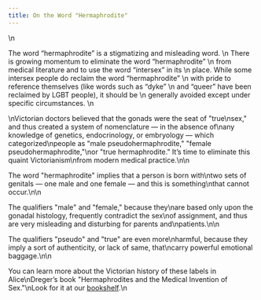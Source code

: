 ```yaml
---
title: On the Word "Hermaphrodite"
---
```


\n 

The word &#8220;hermaphrodite&#8221; is a stigmatizing and misleading word. \n There is growing momentum to eliminate the word &#8220;hermaphrodite&#8221; \n from medical literature and to use the word &#8220;intersex&#8221; in its \n place. While some intersex people do reclaim the word &#8220;hermaphrodite&#8221; \n with pride to reference themselves (like words such as &#8220;dyke&#8221; \n and &#8220;queer&#8221; have been reclaimed by <span class="caps">LGBT</span> people), it should be \n generally avoided except under specific circumstances. \n 

\nVictorian doctors believed that the gonads were the seat of "true\nsex," and thus created a system of nomenclature &#8212; in the absence of\nany knowledge of genetics, endocrinology, or embryology &#8212; which categorized\npeople as "male pseudohermaphrodite," "female pseudohermaphrodite,"\nor "true hermaphrodite." It&#8217;s time to eliminate this quaint Victorianism\nfrom modern medical practice.\n\n

The word "hermaphrodite" implies that a person is born with\ntwo sets of genitals &#8212; one male and one female &#8212; and this is something\nthat cannot occur.\n\n

The qualifiers "male" and "female," because they\nare based only upon the gonadal histology, frequently contradict the sex\nof assignment, and thus are very misleading and disturbing for parents and\npatients.\n\n

The qualifiers "pseudo" and "true" are even more\nharmful, because they imply a sort of authenticity, or lack of same, that\ncarry powerful emotional baggage.\n\n

You can learn more about the Victorian history of these labels in Alice\nDreger&#8217;s book "Hermaphrodites and the Medical Invention of Sex."\nLook for it at our <A HREF="/library/bookshelf.html#anchor18410">bookshelf</A>.\n